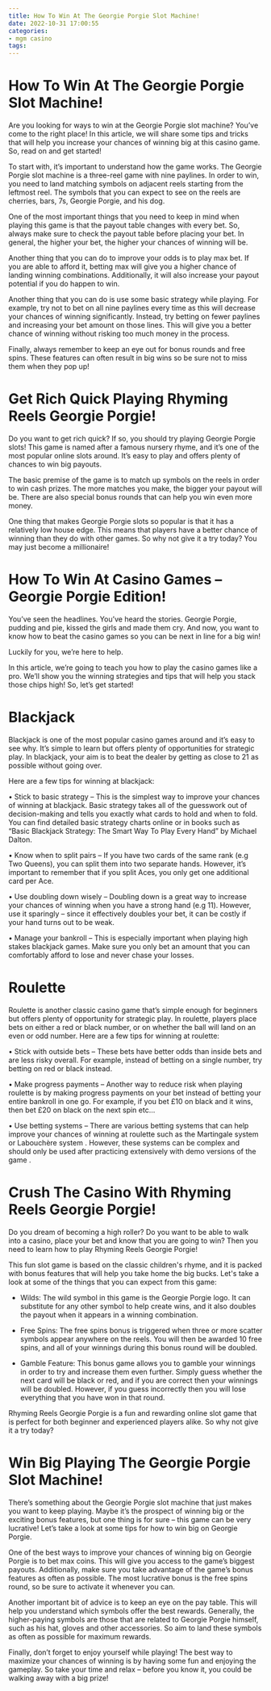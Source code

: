 ```yaml
---
title: How To Win At The Georgie Porgie Slot Machine!
date: 2022-10-31 17:00:55
categories:
- mgm casino
tags:
---
```



#  How To Win At The Georgie Porgie Slot Machine!

Are you looking for ways to win at the Georgie Porgie slot machine? You’ve come to the right place! In this article, we will share some tips and tricks that will help you increase your chances of winning big at this casino game. So, read on and get started!

To start with, it’s important to understand how the game works. The Georgie Porgie slot machine is a three-reel game with nine paylines. In order to win, you need to land matching symbols on adjacent reels starting from the leftmost reel. The symbols that you can expect to see on the reels are cherries, bars, 7s, Georgie Porgie, and his dog.

One of the most important things that you need to keep in mind when playing this game is that the payout table changes with every bet. So, always make sure to check the payout table before placing your bet. In general, the higher your bet, the higher your chances of winning will be.

Another thing that you can do to improve your odds is to play max bet. If you are able to afford it, betting max will give you a higher chance of landing winning combinations. Additionally, it will also increase your payout potential if you do happen to win.

Another thing that you can do is use some basic strategy while playing. For example, try not to bet on all nine paylines every time as this will decrease your chances of winning significantly. Instead, try betting on fewer paylines and increasing your bet amount on those lines. This will give you a better chance of winning without risking too much money in the process.

Finally, always remember to keep an eye out for bonus rounds and free spins. These features can often result in big wins so be sure not to miss them when they pop up!

#  Get Rich Quick Playing Rhyming Reels Georgie Porgie!

Do you want to get rich quick? If so, you should try playing Georgie Porgie slots! This game is named after a famous nursery rhyme, and it’s one of the most popular online slots around. It’s easy to play and offers plenty of chances to win big payouts.

The basic premise of the game is to match up symbols on the reels in order to win cash prizes. The more matches you make, the bigger your payout will be. There are also special bonus rounds that can help you win even more money.

One thing that makes Georgie Porgie slots so popular is that it has a relatively low house edge. This means that players have a better chance of winning than they do with other games. So why not give it a try today? You may just become a millionaire!

#  How To Win At Casino Games – Georgie Porgie Edition!

You’ve seen the headlines. You’ve heard the stories. Georgie Porgie, pudding and pie, kissed the girls and made them cry. And now, you want to know how to beat the casino games so you can be next in line for a big win!

Luckily for you, we’re here to help.

In this article, we’re going to teach you how to play the casino games like a pro. We’ll show you the winning strategies and tips that will help you stack those chips high! So, let’s get started!

# Blackjack

Blackjack is one of the most popular casino games around and it’s easy to see why. It’s simple to learn but offers plenty of opportunities for strategic play. In blackjack, your aim is to beat the dealer by getting as close to 21 as possible without going over.

Here are a few tips for winning at blackjack:

• Stick to basic strategy – This is the simplest way to improve your chances of winning at blackjack. Basic strategy takes all of the guesswork out of decision-making and tells you exactly what cards to hold and when to fold. You can find detailed basic strategy charts online or in books such as “Basic Blackjack Strategy: The Smart Way To Play Every Hand” by Michael Dalton.


• Know when to split pairs – If you have two cards of the same rank (e.g Two Queens), you can split them into two separate hands. However, it’s important to remember that if you split Aces, you only get one additional card per Ace.

• Use doubling down wisely – Doubling down is a great way to increase your chances of winning when you have a strong hand (e.g 11). However, use it sparingly – since it effectively doubles your bet, it can be costly if your hand turns out to be weak.


• Manage your bankroll – This is especially important when playing high stakes blackjack games. Make sure you only bet an amount that you can comfortably afford to lose and never chase your losses.

# Roulette

Roulette is another classic casino game that’s simple enough for beginners but offers plenty of opportunity for strategic play. In roulette, players place bets on either a red or black number, or on whether the ball will land on an even or odd number. Here are a few tips for winning at roulette:

• Stick with outside bets – These bets have better odds than inside bets and are less risky overall. For example, instead of betting on a single number, try betting on red or black instead.



  • Make progress payments – Another way to reduce risk when playing roulette is by making progress payments on your bet instead of betting your entire bankroll in one go. For example, if you bet £10 on black and it wins, then bet £20 on black on the next spin etc…

• Use betting systems – There are various betting systems that can help improve your chances of winning at roulette such as the Martingale system or Labouchère system . However, these systems can be complex and should only be used after practicing extensively with demo versions of the game .

#  Crush The Casino With Rhyming Reels Georgie Porgie!

Do you dream of becoming a high roller? Do you want to be able to walk into a casino, place your bet and know that you are going to win? Then you need to learn how to play Rhyming Reels Georgie Porgie!

This fun slot game is based on the classic children's rhyme, and it is packed with bonus features that will help you take home the big bucks. Let's take a look at some of the things that you can expect from this game:

- Wilds: The wild symbol in this game is the Georgie Porgie logo. It can substitute for any other symbol to help create wins, and it also doubles the payout when it appears in a winning combination.

- Free Spins: The free spins bonus is triggered when three or more scatter symbols appear anywhere on the reels. You will then be awarded 10 free spins, and all of your winnings during this bonus round will be doubled.

- Gamble Feature: This bonus game allows you to gamble your winnings in order to try and increase them even further. Simply guess whether the next card will be black or red, and if you are correct then your winnings will be doubled. However, if you guess incorrectly then you will lose everything that you have won in that round.

Rhyming Reels Georgie Porgie is a fun and rewarding online slot game that is perfect for both beginner and experienced players alike. So why not give it a try today?

#  Win Big Playing The Georgie Porgie Slot Machine!

There’s something about the Georgie Porgie slot machine that just makes you want to keep playing. Maybe it’s the prospect of winning big or the exciting bonus features, but one thing is for sure – this game can be very lucrative! Let’s take a look at some tips for how to win big on Georgie Porgie.

One of the best ways to improve your chances of winning big on Georgie Porgie is to bet max coins. This will give you access to the game’s biggest payouts. Additionally, make sure you take advantage of the game’s bonus features as often as possible. The most lucrative bonus is the free spins round, so be sure to activate it whenever you can.

Another important bit of advice is to keep an eye on the pay table. This will help you understand which symbols offer the best rewards. Generally, the higher-paying symbols are those that are related to Georgie Porgie himself, such as his hat, gloves and other accessories. So aim to land these symbols as often as possible for maximum rewards.

Finally, don’t forget to enjoy yourself while playing! The best way to maximize your chances of winning is by having some fun and enjoying the gameplay. So take your time and relax – before you know it, you could be walking away with a big prize!
